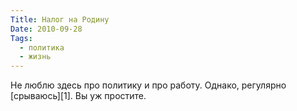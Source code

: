 ```yaml
---
Title: Налог на Родину
Date: 2010-09-28
Tags:
  - политика
  - жизнь
---
```


Не люблю здесь про политику и про работу. Однако, регулярно [срываюсь][1]. Вы уж простите.